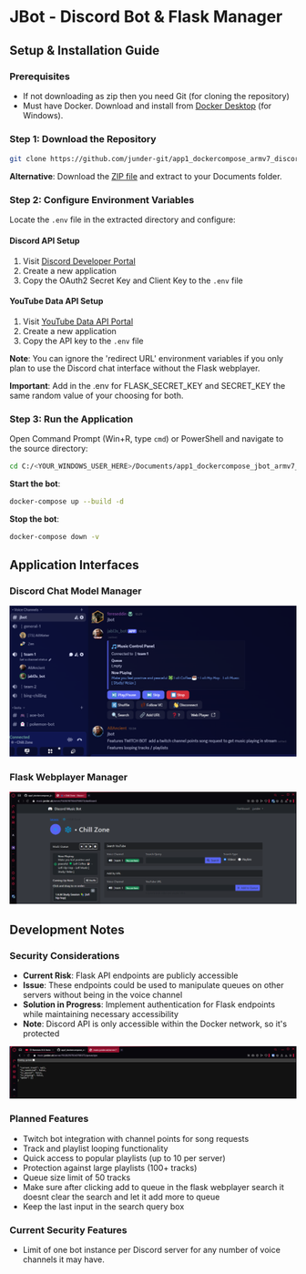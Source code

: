 # JBot - Discord Bot & Flask Manager

## Setup & Installation Guide

### Prerequisites
- If not downloading as zip then you need Git (for cloning the repository) 
- Must have Docker. Download and install from [Docker Desktop](https://www.docker.com/products/docker-desktop/) (for Windows).  
  
### Step 1: Download the Repository
```bash
git clone https://github.com/junder-git/app1_dockercompose_armv7_discordbot_flaskmanager.git
```
**Alternative**: Download the [ZIP file](https://github.com/junder-git/app1_dockercompose_armv7_discordbot_flaskmanager/archive/refs/heads/main.zip) and extract to your Documents folder.

### Step 2: Configure Environment Variables
Locate the `.env` file in the extracted directory and configure:

#### Discord API Setup
1. Visit [Discord Developer Portal](https://discord.com/developers)
2. Create a new application
3. Copy the OAuth2 Secret Key and Client Key to the `.env` file

#### YouTube Data API Setup
1. Visit [YouTube Data API Portal](https://developers.google.com/youtube/v3)
2. Create a new application
3. Copy the API key to the `.env` file

**Note**: You can ignore the 'redirect URL' environment variables if you only plan to use the Discord chat interface without the Flask webplayer.

**Important**: Add in the .env for FLASK_SECRET_KEY and SECRET_KEY the same random value of your choosing for both.    
  
### Step 3: Run the Application
Open Command Prompt (Win+R, type `cmd`) or PowerShell and navigate to the source directory:

```bash
cd C:/<YOUR_WINDOWS_USER_HERE>/Documents/app1_dockercompose_jbot_armv7_discordbot_flaskmanager/source
```

**Start the bot**:
```bash
docker-compose up --build -d
```

**Stop the bot**:
```bash
docker-compose down -v
```

## Application Interfaces

### Discord Chat Model Manager
![Discord Chat Interface](source/READMEresources/discord_chat_model_example.png)

### Flask Webplayer Manager
![Flask Webplayer Interface](source/READMEresources/flask_webapp_example.png)

## Development Notes

### Security Considerations
- **Current Risk**: Flask API endpoints are publicly accessible
- **Issue**: These endpoints could be used to manipulate queues on other servers without being in the voice channel
- **Solution in Progress**: Implement authentication for Flask endpoints while maintaining necessary accessibility
- **Note**: Discord API is only accessible within the Docker network, so it's protected

![Flask Endpoints](source/READMEresources/flask_endpoints.png)

### Planned Features
- Twitch bot integration with channel points for song requests
- Track and playlist looping functionality
- Quick access to popular playlists (up to 10 per server)
- Protection against large playlists (100+ tracks)
- Queue size limit of 50 tracks  
- Make sure after clicking add to queue in the flask webplayer search it doesnt clear the search and let it add more to queue  
- Keep the last input in the search query box  
    
### Current Security Features
- Limit of one bot instance per Discord server for any number of voice channels it may have.  
